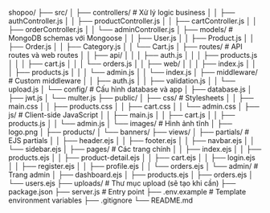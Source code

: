 shopoo/
├── src/
│   ├── controllers/        # Xử lý logic business
│   │   ├── authController.js
│   │   ├── productController.js
│   │   ├── cartController.js
│   │   ├── orderController.js
│   │   └── adminController.js
│   ├── models/            # MongoDB schemas với Mongoose
│   │   ├── User.js
│   │   ├── Product.js
│   │   ├── Order.js
│   │   ├── Category.js
│   │   └── Cart.js
│   ├── routes/            # API routes và web routes
│   │   ├── api/
│   │   │   ├── auth.js
│   │   │   ├── products.js
│   │   │   ├── cart.js
│   │   │   └── orders.js
│   │   ├── web/
│   │   │   ├── index.js
│   │   │   ├── products.js
│   │   │   └── admin.js
│   │   └── index.js
│   ├── middleware/        # Custom middleware
│   │   ├── auth.js
│   │   ├── validation.js
│   │   └── upload.js
│   └── config/           # Cấu hình database và app
│       ├── database.js
│       ├── jwt.js
│       └── multer.js
├── public/
│   ├── css/              # Stylesheets
│   │   ├── main.css
│   │   ├── products.css
│   │   ├── cart.css
│   │   └── admin.css
│   ├── js/               # Client-side JavaScript
│   │   ├── main.js
│   │   ├── cart.js
│   │   ├── products.js
│   │   └── admin.js
│   └── images/           # Hình ảnh tĩnh
│       ├── logo.png
│       ├── products/
│       └── banners/
├── views/
│   ├── partials/         # EJS partials
│   │   ├── header.ejs
│   │   ├── footer.ejs
│   │   ├── navbar.ejs
│   │   └── sidebar.ejs
│   ├── pages/            # Các trang chính
│   │   ├── index.ejs
│   │   ├── products.ejs
│   │   ├── product-detail.ejs
│   │   ├── cart.ejs
│   │   ├── login.ejs
│   │   ├── register.ejs
│   │   ├── profile.ejs
│   │   └── orders.ejs
│   └── admin/            # Trang admin
│       ├── dashboard.ejs
│       ├── products.ejs
│       ├── orders.ejs
│       └── users.ejs
├── uploads/              # Thư mục upload (sẽ tạo khi cần)
├── package.json
├── server.js             # Entry point
├── .env.example          # Template environment variables
├── .gitignore
└── README.md
